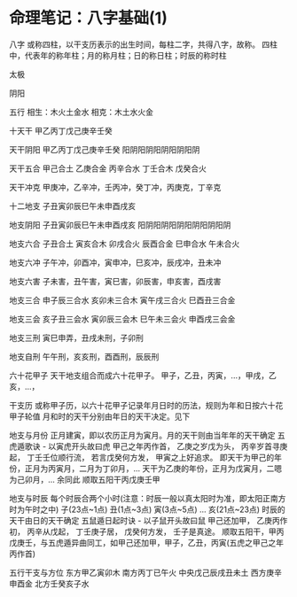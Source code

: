 命理笔记：八字基础(1)
=========

八字
或称四柱，以干支历表示的出生时间，每柱二字，共得八字，故称。
四柱中，代表年的称年柱；月的称月柱；日的称日柱；时辰的称时柱

太极

阴阳

五行
相生：木火土金水
相克：木土水火金

十天干
甲乙丙丁戊己庚辛壬癸

天干阴阳
甲乙丙丁戊己庚辛壬癸
阳阴阳阴阳阴阳阴阳阴

天干五合
甲己合土
乙庚合金
丙辛合水
丁壬合木
戊癸合火

天干冲克
甲庚冲，乙辛冲，壬丙冲，癸丁冲，丙庚克，丁辛克

十二地支
子丑寅卯辰巳午未申酉戌亥

地支阴阳
子丑寅卯辰巳午未申酉戌亥
阳阴阳阴阳阴阳阴阳阴阳阴

地支六合
子丑合土
寅亥合木
卯戌合火
辰酉合金
巳申合水
午未合火

地支六冲
子午冲，卯酉冲，寅申冲，巳亥冲，辰戌冲，丑未冲

地支六害
子未害，丑午害，寅巳害，卯辰害，申亥害，酉戌害

地支三合
申子辰三合水
亥卯未三合木
寅午戌三合火
巳酉丑三合金

地支三会
亥子丑三会水
寅卯辰三会木
巳午未三会火
申酉戌三会金

地支三刑
寅巳申弄，丑戌未刑，子卯刑

地支自刑
午午刑，亥亥刑，酉酉刑，辰辰刑

六十花甲子
天干地支组合而成六十花甲子。
甲子，乙丑，丙寅，...，甲戌，乙亥，...，

干支历
或称甲子历，以六十花甲子记录年月日时的历法，规则为年和日按六十花甲子轮值
月和时的天干分别由年日的天干决定。见下

地支与月份
正月建寅，即以农历正月为寅月。月的天干则由当年年的天干确定
五虎遁歌诀 - 以寅虎开头故曰虎
甲己之年丙作首，
乙庚之岁戊为头，
丙辛岁首寻庚起，
丁壬壬位顺行流，
若言戊癸何方发，
甲寅之上好追求。
即天干为甲己的年份，正月为丙寅月，二月为丁卯月，...
天干为乙庚的年份，正月为戊寅月，二嗯为己卯月，...
余同此
顺取五阳干丙戊庚壬甲

地支与时辰
每个时辰合两个小时(注意：时辰一般以真太阳时为准，即太阳正南方时为午时之中)
子(23点~1点)
丑(1点~3点)
寅(3点~5点)
...
亥(21点~23点)
时辰的天干由日的天干确定
五鼠遁日起时诀 - 以子鼠开头故曰鼠
甲己还加甲，
乙庚丙作初，
丙辛从戊起，
丁壬庚子居，
戊癸何方发，
壬子是真途。
顺取五阳干，甲丙戊庚壬，与五虎遁异曲同工，如甲己还加甲，甲子，乙丑，丙寅(五虎之甲己之年丙作首)

五行干支与方位
东方甲乙寅卯木
南方丙丁已午火
中央戊己辰戌丑未土
西方庚辛申酉金
北方壬癸亥子水


